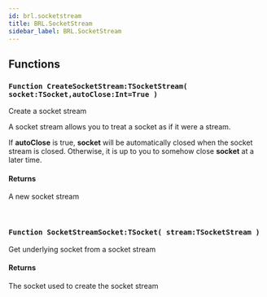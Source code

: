 ```yaml
---
id: brl.socketstream
title: BRL.SocketStream
sidebar_label: BRL.SocketStream
---
```



## Functions

### `Function CreateSocketStream:TSocketStream( socket:TSocket,autoClose:Int=True )`

Create a socket stream


A socket stream allows you to treat a socket as if it were a stream.

If <b>autoClose</b> is true, <b>socket</b> will be automatically closed when the socket
stream is closed. Otherwise, it is up to you to somehow close <b>socket</b> at
a later time.


#### Returns
A new socket stream


<br/>

### `Function SocketStreamSocket:TSocket( stream:TSocketStream )`

Get underlying socket from a socket stream

#### Returns
The socket used to create the socket stream


<br/>


